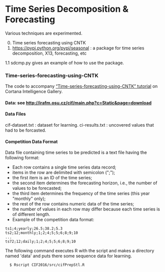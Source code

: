 # Time Series Decomposition & Forecasting

Various techniques are experimented.

0. Time series forecasting using CNTK
1. https://pypi.python.org/pypi/seasonal : a package for time series decomposition, X13, forecasting, etc

1.1  sdcmp.py gives an example of how to use the package.

### Time-series-forecasting-using-CNTK

The code to accompany [“Time-series-forecasting-using-CNTK” tutorial][1] on Cortana Intelligence Gallery.

[1]: https://gallery.cortanaintelligence.com/Tutorial/Forecasting-Short-Time-Series-with-LSTM-Neural-Networks-2

#### Data: see http://irafm.osu.cz/cif/main.php?c=Static&page=download

#### Data Files
cif-dataset.txt : dataset for learning.
ci-results.txt : uncovered values that had to be forcasted.

#### Competition Data Format

Data file containing time series to be predicted is a text file having the following format:

- Each row contains a single time series data record;
- items in the row are delimited with semicolon (";");
- the first item is an ID of the time series;
- the second item determines the forecasting horizon, i.e., the number of values to be forecasted;
- the third item determines the frequency of the time series (this year "monthly" only);
- the rest of the row contains numeric data of the time series;
- the number of values in each row may differ because each time series is of different length.
- Example of the competition data format:
```
ts1;4;yearly;26.5;38.2;5.3
ts2;12;monthly;1;2;4;5;5;6;8;9;10
...
ts72;12;daily;1;2;4;5;5;6;8;9;10
```

The following command executes R with the script and makes a directory named 'data' and puts there some sequence data for learning.
```
  $ Rscript CIF2016/src/cifPrepStl.R
```
